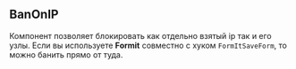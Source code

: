 ## BanOnIP
Компонент позволяет блокировать как отдельно взятый ip так и его узлы. 
Если вы используете **Formit** совместно с хуком `FormItSaveForm`, 
то можно банить прямо от туда. 
